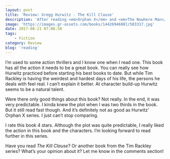 ```yaml
---
layout: post
title: 'Review: Gregg Hurwitz - The Kill Clause'
description: 'After reading <em>Orphan X</em> and <em>The Nowhere Man</em> from Gregg Hurwitz, I decided to look at other series he&#8217;s written. And so I came along the Tim Rackley series. Now, I&#8217;ve always liked the books from Hurwitz. Even before I read his amazing Orphan X series. Here&#8217;s my review of <em>The Kill Clause</em>.'
image: 'https://images.gr-assets.com/books/1442694608l/583317.jpg'
date: 2017-08-21 07:08:58
tags:
    - Fiction
category: Review
blog: 'reading'
---
```

I&#8217;m used to some action thrillers and I know one when I read one. This book has all the action it needs to be a great book. You can really see how Hurwitz practiced before starting his best books to date. But while Tim Rackley is having the weirdest and hardest days of his life, the persons he deals with feel real. I can&#8217;t explain it better. At character build-up Hurwitz seems to be a natural talent.

Were there only good things about this book? Not really. In the end, it was very predictable. I kinda knew the plot when I was two thirds in the book. But it still read fast though. And it&#8217;s definitely not as good as Hurwitz&#8217; Orphan X series. I just can&#8217;t stop comparing.

I rate this book 4 stars. Although the plot was quite predictable, I really liked the action in this book and the characters. I&#8217;m looking forward to read further in this series.

Have you read <em>The Kill Clause</em>? Or another book from the Tim Rackley series? What&#8217;s your opinion about it? Let me know in the comments section!